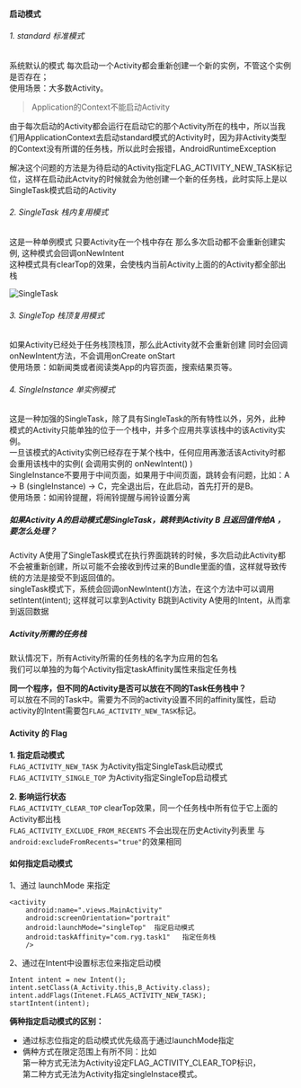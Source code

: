 
#### 启动模式

###### 1. standard 标准模式

系统默认的模式 每次启动一个Activity都会重新创建一个新的实例，不管这个实例是否存在；  
使用场景：大多数Activity。

> Application的Context不能启动Activity

由于每次启动的Activity都会运行在启动它的那个Activity所在的栈中，所以当我们用ApplicationContext去启动standard模式的Activity时，因为非Activity类型的Context没有所谓的任务栈，所以此时会报错，AndroidRuntimeException  

解决这个问题的方法是为待启动的Activity指定FLAG_ACTIVITY_NEW_TASK标记位，这样在启动此Actvity的时候就会为他创建一个新的任务栈，此时实际上是以SingleTask模式启动的Activity

###### 2. SingleTask 栈内复用模式

这是一种单例模式 只要Activity在一个栈中存在 那么多次启动都不会重新创建实例,
这种模式会回调onNewIntent  
这种模式具有clearTop的效果，会使栈内当前Activity上面的的Activity都全部出栈

 ![SingleTask](https://user-images.githubusercontent.com/20217827/67391240-dcec7f00-f5d0-11e9-8327-7a115bcd2120.png)

###### 3. SingleTop 栈顶复用模式

如果Activity已经处于任务栈顶栈顶，那么此Activity就不会重新创建 同时会回调onNewIntent方法，不会调用onCreate onStart  
使用场景：如新闻类或者阅读类App的内容页面，搜索结果页等。

###### 4. SingleInstance 单实例模式

这是一种加强的SingleTask，除了具有SingleTask的所有特性以外，另外，此种模式的Activity只能单独的位于一个栈中，并多个应用共享该栈中的该Activity实例。  
一旦该模式的Activity实例已经存在于某个栈中，任何应用再激活该Activity时都会重用该栈中的实例( 会调用实例的 onNewIntent() )  
SingleInstance不要用于中间页面，如果用于中间页面，跳转会有问题，比如：A -> B (singleInstance) -> C，完全退出后，在此启动，首先打开的是B。    
使用场景：如闹铃提醒，将闹铃提醒与闹铃设置分离


##### 如果Activity A的启动模式是SingleTask，跳转到Activity B 且返回值传给A ，要怎么处理？
Activity A使用了SingleTask模式在执行界面跳转的时候，多次启动此Activity都不会被重新创建，所以可能不会接收到传过来的Bundle里面的值，这样就导致传统的方法是接受不到返回值的。  
singleTask模式下，系统会回调onNewIntent()方法，在这个方法中可以调用 setIntent(intent);  这样就可以拿到Activity B跳到Activity A使用的Intent，从而拿到返回数据

##### Activity所需的任务栈
默认情况下，所有Activity所需的任务栈的名字为应用的包名  
我们可以单独的为每个Activity指定taskAffinity属性来指定任务栈

**同一个程序，但不同的Activity是否可以放在不同的Task任务栈中？**  
可以放在不同的Task中。需要为不同的activity设置不同的affinity属性，启动activity的Intent需要包`FLAG_ACTIVITY_NEW_TASK`标记。

#### Activity 的 Flag
**1. 指定启动模式**  
`FLAG_ACTIVITY_NEW_TASK`	为Activity指定SingleTask启动模式  
`FLAG_ACTIVITY_SINGLE_TOP`	为Activity指定SingleTop启动模式  

**2. 影响运行状态**  
`FLAG_ACTIVITY_CLEAR_TOP`	clearTop效果，同一个任务栈中所有位于它上面的Activity都出栈  	
`FLAG_ACTIVITY_EXCLUDE_FROM_RECENTS`	不会出现在历史Activity列表里 与`android:excludeFromRecents="true"`的效果相同


#### 如何指定启动模式
1、通过 launchMode 来指定

```
<activity
    android:name=".views.MainActivity"
    android:screenOrientation="portrait"
    android:launchMode="singleTop"  指定启动模式
    android:taskAffinity="com.ryg.task1"   指定任务栈 
    />
```

2、通过在Intent中设置标志位来指定启动模

```
Intent intent = new Intent();
intent.setClass(A_Activity.this,B_Activity.class);
intent.addFlags(Intenet.FLAGS_ACTIVITY_NEW_TASK);
startIntent(intent);
```
**俩种指定启动模式的区别：**  
- 通过标志位指定的启动模式优先级高于通过launchMode指定
- 俩种方式在限定范围上有所不同：比如  
第一种方式无法为Activity设定FLAG_ACTIVITY_CLEAR_TOP标识，  
第二种方式无法为Activity指定singleInstace模式。

